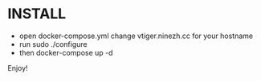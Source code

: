 # INSTALL

- open docker-compose.yml change vtiger.ninezh.cc for your hostname
- run sudo ./configure
- then docker-compose up -d

Enjoy!
